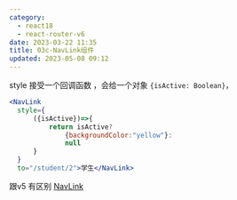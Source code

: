 ```yaml
---
category: 
  - react18
  - react-router-v6
date: 2023-03-22 11:35
title: 03c-NavLink组件
updated: 2023-05-08 09:12
---
```


style 接受一个回调函数 ，会给一个对象 `{isActive: Boolean}`，

```jsx
<NavLink
  style={
      ({isActive})=>{
          return isActive?
              {backgroundColor:"yellow"}:
              null
      }
  }
  to="/student/2">学生</NavLink>
```

跟v5 有区别 [NavLink](02a-Link.md#NavLink)
